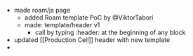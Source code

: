 - made roam/js page
    - added Roam template PoC by @ViktorTabori
    - made: template/header v1
        - call by typing :header: at the beginning of any block
- updated [[Production Cell]] header with new template
- 
